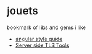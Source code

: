 jouets
======

bookmark of libs and gems i like

* [angular style guide](https://github.com/johnpapa/angularjs-styleguide)
* [Server side TLS Tools](http://mozilla.github.io/server-side-tls/ssl-config-generator/)
